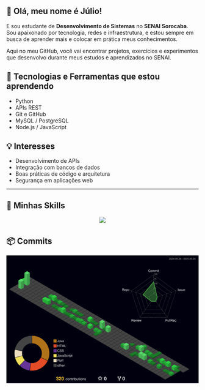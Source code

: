 ## 💜 Olá, meu nome é Júlio!

E sou estudante de **Desenvolvimento de Sistemas** no **SENAI Sorocaba**.  
Sou apaixonado por tecnologia, redes e infraestrutura, e estou sempre em busca de aprender mais e colocar em prática meus conhecimentos.

Aqui no meu GitHub, você vai encontrar projetos, exercícios e experimentos que desenvolvo durante meus estudos e aprendizados no SENAI.


## 🚀 Tecnologias e Ferramentas que estou aprendendo

- Python
- APIs REST
- Git e GitHub
- MySQL / PostgreSQL
- Node.js / JavaScript

## 💡 Interesses

- Desenvolvimento de APIs
- Integração com bancos de dados
- Boas práticas de código e arquitetura
- Segurança em aplicações web

---

## 🚀 Minhas Skills
  <div align="center" >
<a href="https://skillicons.dev"   >
  <img src="https://skillicons.dev/icons?i=git,vscode,javascript,css,html,nodejs,figma,github,linux,postman,vite,discord,linkedin,instagram" />
</a>
  <br />

  </div>

## 📦 Commits
![](./profile-3d-contrib/profile-night-green.svg)

